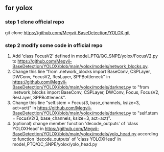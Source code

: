 ## for yolox
### step 1 clone official repo
git clone https://github.com/Megvii-BaseDetection/YOLOX.git
### step 2 modify some code in official repo
  1. Add 'class FocusV2' defined in model_PTQ/QC_SNPE/yolox/FocusV2.py to https://github.com/Megvii-BaseDetection/YOLOX/blob/main/yolox/models/network_blocks.py.
  2. Change this line "from .network_blocks import BaseConv, CSPLayer, DWConv, FocusV2, ResLayer, SPPBottleneck" in https://github.com/Megvii-BaseDetection/YOLOX/blob/main/yolox/models/darknet.py to "from .network_blocks import BaseConv, CSPLayer, DWConv, Focus, FocusV2, ResLayer, SPPBottleneck".
  3. Change this line "self.stem = Focus(3, base_channels, ksize=3, act=act)" in https://github.com/Megvii-BaseDetection/YOLOX/blob/main/yolox/models/darknet.py to "self.stem = FocusV2(3, base_channels, ksize=3, act=act)".
  4. (optional) change member function 'decode_outputs' of 'class YOLOXHead' in https://github.com/Megvii-BaseDetection/YOLOX/blob/main/yolox/models/yolo_head.py according to function 'decode_outputs' of 'class YOLOXHead' in model_PTQ/QC_SNPE/yolox/yolo_head.py

